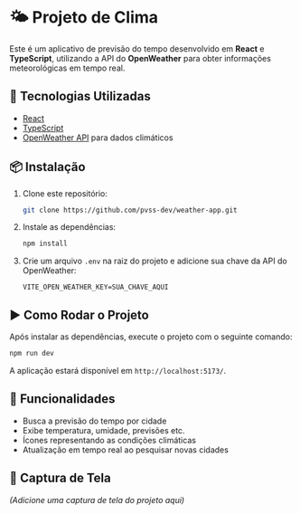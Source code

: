 # 🌤️ Projeto de Clima

Este é um aplicativo de previsão do tempo desenvolvido em **React** e **TypeScript**, utilizando a API do **OpenWeather** para obter informações meteorológicas em tempo real.

## 🚀 Tecnologias Utilizadas

- [React](https://react.dev/)
- [TypeScript](https://www.typescriptlang.org/)
- [OpenWeather API](https://openweathermap.org/api) para dados climáticos

## 📦 Instalação

1. Clone este repositório:

   ```sh
   git clone https://github.com/pvss-dev/weather-app.git
   ```

2. Instale as dependências:

   ```sh
   npm install
   ```

3. Crie um arquivo `.env` na raiz do projeto e adicione sua chave da API do OpenWeather:

   ```env
   VITE_OPEN_WEATHER_KEY=SUA_CHAVE_AQUI
   ```

## ▶️ Como Rodar o Projeto

Após instalar as dependências, execute o projeto com o seguinte comando:

```sh
npm run dev
```

A aplicação estará disponível em `http://localhost:5173/`.

## 📌 Funcionalidades

- Busca a previsão do tempo por cidade
- Exibe temperatura, umidade, previsões etc.
- Ícones representando as condições climáticas
- Atualização em tempo real ao pesquisar novas cidades

## 📸 Captura de Tela

*(Adicione uma captura de tela do projeto aqui)*
